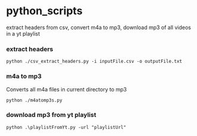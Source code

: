 # python_scripts
extract headers from csv, convert m4a to mp3, download mp3 of all videos in a yt playlist

### extract headers ###
```
python ./csv_extract_headers.py -i inputFile.csv -o outputFile.txt
```
### m4a to mp3 ###

Converts all m4a files in current directory to mp3
```
python ./m4atomp3s.py
```
### download mp3 from yt playlist ###
```
python .\playlistFromYt.py -url "playlistUrl"
```
